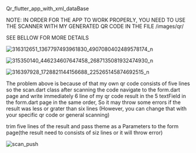 Qr_flutter_app_with_xml_dataBase


NOTE:
 IN ORDER FOR THE APP TO WORK PROPERLY, YOU NEED TO USE THE SCANNER WITH MY  GENERATED QR CODE IN THE FILE /images/qr/

SEE BELLOW FOR MORE DETAILS

![316312651_1367797493961830_4907080402489578174_n](https://user-images.githubusercontent.com/76242620/203385328-0e40aaa0-04fb-4f52-b05e-e3f7754b5435.jpg)



![315350140_446234607647458_2687135081932474930_n](https://user-images.githubusercontent.com/76242620/203384882-308347f9-882a-493e-9925-7a4598b23464.jpg)


![316397928_1728821144156688_225265145874692515_n](https://user-images.githubusercontent.com/76242620/203385362-c9eec002-b03b-4640-84ea-ad6d3a213c5b.jpg)



The problem above is because of that my own qr code  consists of five lines so the scan.dart class  after scanning the code  navigate to the form.dart page and write immediately 6 line of my qr code result in the 5 textField in the form.dart page in the same order, So it may throw some errors if the result was less or grater than six lines (However, you can change that with your specific qr code or general scanning)

trim five lines of the result and pass theme as a Parameters to the form page(the result need to consists of siz lines or it will throw error)

![scan_push](https://user-images.githubusercontent.com/76242620/203383961-329fcc22-cdae-43c7-9e62-7635e86207a5.png)

